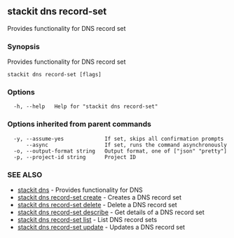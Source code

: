 ## stackit dns record-set

Provides functionality for DNS record set

### Synopsis

Provides functionality for DNS record set

```
stackit dns record-set [flags]
```

### Options

```
  -h, --help   Help for "stackit dns record-set"
```

### Options inherited from parent commands

```
  -y, --assume-yes             If set, skips all confirmation prompts
      --async                  If set, runs the command asynchronously
  -o, --output-format string   Output format, one of ["json" "pretty"]
  -p, --project-id string      Project ID
```

### SEE ALSO

* [stackit dns](./stackit_dns.md)	 - Provides functionality for DNS
* [stackit dns record-set create](./stackit_dns_record-set_create.md)	 - Creates a DNS record set
* [stackit dns record-set delete](./stackit_dns_record-set_delete.md)	 - Delete a DNS record set
* [stackit dns record-set describe](./stackit_dns_record-set_describe.md)	 - Get details of a DNS record set
* [stackit dns record-set list](./stackit_dns_record-set_list.md)	 - List DNS record sets
* [stackit dns record-set update](./stackit_dns_record-set_update.md)	 - Updates a DNS record set


